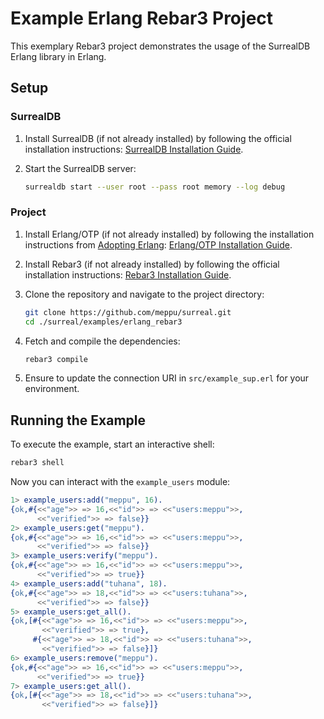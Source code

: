 # Example Erlang Rebar3 Project

This exemplary Rebar3 project demonstrates the usage of the SurrealDB Erlang library in Erlang.

## Setup

### SurrealDB

1. Install SurrealDB (if not already installed) by following the official installation instructions: [SurrealDB Installation Guide](https://surrealdb.com/docs/installation).

2. Start the SurrealDB server:

   ```bash
   surrealdb start --user root --pass root memory --log debug
   ```

### Project

1. Install Erlang/OTP (if not already installed) by following the installation instructions from [Adopting Erlang](https://adoptingerlang.org): [Erlang/OTP Installation Guide](https://adoptingerlang.org/docs/development/setup/#installing-erlang-otp).

2. Install Rebar3 (if not already installed) by following the official installation instructions: [Rebar3 Installation Guide](https://www.rebar3.org/docs/getting-started).

3. Clone the repository and navigate to the project directory:

   ```bash
   git clone https://github.com/meppu/surreal.git
   cd ./surreal/examples/erlang_rebar3
   ```

4. Fetch and compile the dependencies:

   ```bash
   rebar3 compile
   ```

5. Ensure to update the connection URI in `src/example_sup.erl` for your environment.

## Running the Example

To execute the example, start an interactive shell:

```bash
rebar3 shell
```

Now you can interact with the `example_users` module:

```erlang
1> example_users:add("meppu", 16).
{ok,#{<<"age">> => 16,<<"id">> => <<"users:meppu">>,
      <<"verified">> => false}}
2> example_users:get("meppu").
{ok,#{<<"age">> => 16,<<"id">> => <<"users:meppu">>,
      <<"verified">> => false}}
3> example_users:verify("meppu").
{ok,#{<<"age">> => 16,<<"id">> => <<"users:meppu">>,
      <<"verified">> => true}}
4> example_users:add("tuhana", 18).
{ok,#{<<"age">> => 18,<<"id">> => <<"users:tuhana">>,
      <<"verified">> => false}}
5> example_users:get_all().
{ok,[#{<<"age">> => 16,<<"id">> => <<"users:meppu">>,
       <<"verified">> => true},
     #{<<"age">> => 18,<<"id">> => <<"users:tuhana">>,
       <<"verified">> => false}]}
6> example_users:remove("meppu").
{ok,#{<<"age">> => 16,<<"id">> => <<"users:meppu">>,
      <<"verified">> => true}}
7> example_users:get_all().
{ok,[#{<<"age">> => 18,<<"id">> => <<"users:tuhana">>,
       <<"verified">> => false}]}
```
